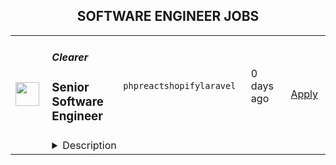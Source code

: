 <div align="center"><h2>SOFTWARE ENGINEER JOBS</h2></div><table><tr>
                <td width="100" height="100" rowspan="2">
                    <img src="https://avatars.githubusercontent.com/u/100294047?s=200&v=4" width="38px" height="auto">
                </td>
                <td width="300">
                    <h5>Clearer</h5>
                    <h3>Senior Software Engineer</h3>
                </td>
                <td width="300">
                    <code>php</code><code>react</code><code>shopify</code><code>laravel</code>
                </td>
                <td width="200">
                <text>0 days ago</text>
                </td>
                <td width="100" rowspan="2">
                <a href="https://www.realworkfromanywhere.com/jobs/senior-software-engineer-clearer-1928" align="right" target="_blank">Apply</a>
                </td>
            </tr>
            <tr>
                <td colspan="3">
                <details><summary>Description</summary>
                <div><b style="font-size: 12pt;">Take the clearer route to smart career growth.</b><span style="font-size: 12pt;"> At </span><a rel="noopener noreferrer" class="postings-link" style="font-size: 12pt;" href="http://clearer.io">clearer.io</a><span style="font-size: 12pt;"> , we’re reimagining eCommerce by enhancing search, discovery, and customer engagement through a standout suite of innovative apps. Our mission is straightforward yet powerful: to empower our partners with solutions that streamline their operations, foster customer trust, and drive sustainable growth. We’re not just about technology - we’re about making eCommerce smarter, simpler, and more impactful, delivering solutions that inspire confidence and create real results.</span></div><div><span style="font-size: 12pt;">With fresh investment and rapid growth, this is the perfect time to join our journey. When you become part of </span><a rel="noopener noreferrer" class="postings-link" style="font-size: 12pt;" href="http://clearer.io">clearer.io</a><span style="font-size: 12pt;">, you step into a role where your work truly matters. Here, you’ll have the opportunity to own your projects, drive outcomes, and make an impact within a supportive, diverse team of professionals dedicated to customer success. We value clarity, results, and a customer-centric approach that keeps us focused on delivering real value to our partners every step of the way.</span></div><div><span style="font-size: 12pt;">If you’re ready to cut through the clutter and focus on what really matters in a dynamic eCommerce landscape, </span><a rel="noopener noreferrer" class="postings-link" style="font-size: 12pt;" href="http://clearer.io">clearer.io</a><span style="font-size: 12pt;"> is the place to grow, lead, and shape the future of online retail. Join us, and be part of a team that’s committed to making eCommerce clearer, more efficient, and more rewarding for everyone.</span></div><div><br></div><div><span style="font-size: 13.5pt;">Your Impact:</span></div><div><span style="font-size: 12pt;">As a </span><b style="font-size: 12pt;">Senior Software Engineer</b><span style="font-size: 12pt;">, you will be a technical leader, driving the design and development of major features and systems for our cloud-based SaaS platform. You will architect complex solutions, mentor and coach other engineers, and collaborate with product leadership to shape our technical roadmap. This role offers a significant opportunity to influence the direction of our technology and the growth of our engineering team.</span></div><div><span style="font-size: 12pt;">We are looking for a passionate and detail-oriented senior software engineer with a strong track record of delivering high quality, production ready software. The ideal candidate is experienced across the full software development lifecycle, demonstrates a commitment to engineering excellence and continuous improvement, and has the ability to provide guidance and mentorship to other engineers.</span></div><div><span style="font-size: 12pt;">You will work remotely from Vietnam as part of a collaborative and cross-functional Scrum team. Alongside contributing directly to development, you will support and coach a software engineer, junior engineer, and QA based in Vietnam, helping them grow and deliver effectively. You will also work closely with the engineering team in Leicester and with international stakeholders, contributing to global projects and helping to drive engineering best practices across teams.</span></div><div><span style="font-size: 12pt;">This role requires strong experience in both backend and frontend development, with a particular emphasis on PHP and the Laravel framework. Familiarity with modern frontend technologies such as React, VueJS, or AngularJS is also highly valued. A willingness to lead by example, mentor others, share knowledge, and contribute to a culture of learning and quality is essential.</span></div><div><b style="font-size: 12pt;">This is a fully remote role based in Vietnam</b><span style="font-size: 12pt;">. You will report to the Software Engineering Team Lead in Leicester, working alongside peers within a high-performing agile team committed to continuous delivery and technical excellence.</span></div><div><b style="font-size: 12pt;">Take the clearer route to smart career growth.</b><span style="font-size: 12pt;"> At </span><a href="http://clearer.io" style="font-size: 12pt;" class="postings-link" target="_blank" rel="noopener noreferrer">clearer.io</a><span style="font-size: 12pt;"> , we’re reimagining eCommerce by enhancing search, discovery, and customer engagement through a standout suite of innovative apps. Our mission is straightforward yet powerful: to empower our partners with solutions that streamline their operations, foster customer trust, and drive sustainable growth. We’re not just about technology - we’re about making eCommerce smarter, simpler, and more impactful, delivering solutions that inspire confidence and create real results.</span></div><div><span style="font-size: 12pt;">With fresh investment and rapid growth, this is the perfect time to join our journey. When you become part of </span><a href="http://clearer.io" style="font-size: 12pt;" class="postings-link" target="_blank" rel="noopener noreferrer">clearer.io</a><span style="font-size: 12pt;">, you step into a role where your work truly matters. Here, you’ll have the opportunity to own your projects, drive outcomes, and make an impact within a supportive, diverse team of professionals dedicated to customer success. We value clarity, results, and a customer-centric approach that keeps us focused on delivering real value to our partners every step of the way.</span></div><div><span style="font-size: 12pt;">If you’re ready to cut through the clutter and focus on what really matters in a dynamic eCommerce landscape, </span><a href="http://clearer.io" style="font-size: 12pt;" class="postings-link" target="_blank" rel="noopener noreferrer">clearer.io</a><span style="font-size: 12pt;"> is the place to grow, lead, and shape the future of online retail. Join us, and be part of a team that’s committed to making eCommerce clearer, more efficient, and more rewarding for everyone.</span></div><div><br></div><div><span style="font-size: 13.5pt;">Your Impact:</span></div><div><span style="font-size: 12pt;">As a </span><b style="font-size: 12pt;">Senior Software Engineer</b><span style="font-size: 12pt;">, you will be a technical leader, driving the design and development of major features and systems for our cloud-based SaaS platform. You will architect complex solutions, mentor and coach other engineers, and collaborate with product leadership to shape our technical roadmap. This role offers a significant opportunity to influence the direction of our technology and the growth of our engineering team.</span></div><div><span style="font-size: 12pt;">We are looking for a passionate and detail-oriented senior software engineer with a strong track record of delivering high quality, production ready software. The ideal candidate is experienced across the full software development lifecycle, demonstrates a commitment to engineering excellence and continuous improvement, and has the ability to provide guidance and mentorship to other engineers.</span></div><div><span style="font-size: 12pt;">You will work remotely from Vietnam as part of a collaborative and cross-functional Scrum team. Alongside contributing directly to development, you will support and coach a software engineer, junior engineer, and QA based in Vietnam, helping them grow and deliver effectively. You will also work closely with the engineering team in Leicester and with international stakeholders, contributing to global projects and helping to drive engineering best practices across teams.</span></div><div><span style="font-size: 12pt;">This role requires strong experience in both backend and frontend development, with a particular emphasis on PHP and the Laravel framework. Familiarity with modern frontend technologies such as React, VueJS, or AngularJS is also highly valued. A willingness to lead by example, mentor others, share knowledge, and contribute to a culture of learning and quality is essential.</span></div><div><b style="font-size: 12pt;">This is a fully remote role based in Vietnam</b><span style="font-size: 12pt;">. You will report to the Software Engineering Team Lead in Leicester, working alongside peers within a high-performing agile team committed to continuous delivery and technical excellence.</span></div><h3>What You’ll Do:</h3><li>Lead the design and development of major features and systems for cloud-based SaaS applications.</li><li>Architect and implement complex, scalable, and highly available solutions.</li><li>Drive technical decisions and provide technical leadership across multiple teams.</li><li>Mentor and coach other engineers, fostering a culture of technical excellence.</li><li>Collaborate with product management and other stakeholders to define product roadmaps and technical strategy.</li><li>Identify and mitigate technical risks and dependencies.</li><li>Proactively identify and address performance bottlenecks, security vulnerabilities, and scalability challenges.</li><li>Evangelize best practices and contribute to the development of engineering standards.</li><li>Evaluate and recommend new technologies and architectural patterns.</li><li>Lead incident response and resolution for critical production issues.</li><h3>What You’ll Bring:</h3><li>Typically requires a minimum of 5 years of related experience with a Bachelor’s degree in Computer Science, Engineering, or equivalent.</li><li>Experience with e-commerce and with specific experience of Shopify a plus!</li><li>Expert-level proficiency in multiple programming languages and frameworks (frontend and backend).</li><li>Deep understanding of software architecture principles and design patterns.</li><li>Proven experience designing and building large-scale, distributed systems.</li><li>Extensive experience with backend languages such as PHP and other web-based object-oriented languages, using frameworks like Laravel (preferred).</li><li>Proficient in front-end technologies including AngularJS, React, and VueJS.</li><li>Strong experience with DevOps practices and tools.</li><li>Excellent communication, collaboration, and leadership skills, with <b>strong spoken and written English required.</b></li><li>Proven ability to mentor and guide other engineers.</li><li>Experience with performance tuning, security hardening, and system monitoring.</li><li>Experience leading and influencing technical direction within a team or organization.</li><div><br></div><div><b>Qualities:</b></div><li>What other characteristics do we look for?&nbsp;&nbsp;Leadership for sure.&nbsp; But what does that mean?&nbsp; Well, some of the attributes we appreciate include:</li><li>Inquisitiveness</li><li>Having pride in one’s work</li><li>Tenacity: trying to work it out but knowing when to ask for help</li><li>Follow-thru and dependability</li><li>A strong belief in the team’s success&nbsp;</li><li>Most importantly, friendly/kind/a good teammate</li><li>Demonstrable examples of leading individuals/teams driving architectural direction, establishing best-practices and patterns</li><h3>Why clearer.io?</h3><li>We believe in making things simpler - for our customers, and for each other. That means clarity, purpose, and progress guide everything we do.&nbsp;</li><li><b>Customers at the heart</b>: We obsess over their needs so we can grow together</li><li><b>Purposeful progress:</b>&nbsp;We don’t settle. We take initiative and embrace bold thinking.&nbsp;&nbsp;</li><li><b>Endless innovation:&nbsp;</b>We refine, improve, and take meaningful action</li><li><b>Always open:</b>&nbsp;We build trust through transparency and global collaboration&nbsp;</li><div><br></div><div><b>Clearer benefits:</b></div><li>100% Remote Culture: Work from anywhere that brings you happiness.</li><li>Performance-based Year-End Bonus: Recognizing and rewarding your individual contributions.</li><li>Wellness Allowance: Support for classes promoting physical and mental health.</li><li>Time Off: 20 days/year, in addition to Vietnam holidays.</li><li>MacBook Provided.</li><li>Collaborative Events: Offline meet-ups, monthly gatherings and year-end party.</li><li>Continuous Learning: Technical and general workshops, online resources.</li><li>Health and Wellness Benefits: Generali Health Care, annual check-up.</li><li>International Exposure: Enhance expertise and English communication skills.</li><div><br></div><div>Working hours:&nbsp;8:00 AM – 5:00 PM (Vietnam time), Monday to Friday.</div><div><br></div><div><b>We’re here to make things clearer&nbsp;</b>- in e-commerce and in employee experience. If that sounds like your kind of role, we’d love to hear from you!</div>
                </details>
                </td>
            </tr></table>